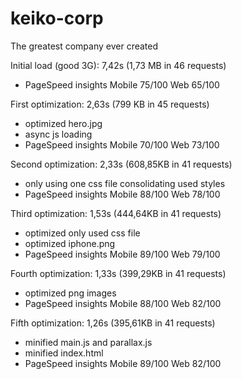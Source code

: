 # keiko-corp
The greatest company ever created

Initial load (good 3G): 7,42s (1,73 MB in 46 requests) 
- PageSpeed insights Mobile 75/100 Web 65/100

First optimization: 2,63s (799 KB in 45 requests)
- optimized hero.jpg
- async js loading
- PageSpeed insights Mobile 70/100 Web 73/100

Second optimization: 2,33s (608,85KB in 41 requests)
- only using one css file consolidating used styles
- PageSpeed insights Mobile 88/100 Web 78/100

Third optimization: 1,53s (444,64KB in 41 requests)
- optimized only used css file
- optimized iphone.png
- PageSpeed insights Mobile 89/100 Web 79/100

Fourth optimization: 1,33s (399,29KB in 41 requests)
- optimized png images
- PageSpeed insights Mobile 88/100 Web 82/100

Fifth optimization: 1,26s (395,61KB in 41 requests)
- minified main.js and parallax.js
- minified index.html
- PageSpeed insights Mobile 89/100 Web 82/100
